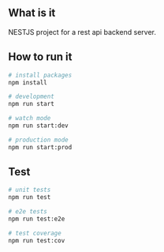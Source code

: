 ## What is it

NESTJS project for a rest api backend server.

## How to run it

```bash
# install packages
npm install

# development
npm run start

# watch mode
npm run start:dev

# production mode
npm run start:prod
```

## Test

```bash
# unit tests
npm run test

# e2e tests
npm run test:e2e

# test coverage
npm run test:cov
```

